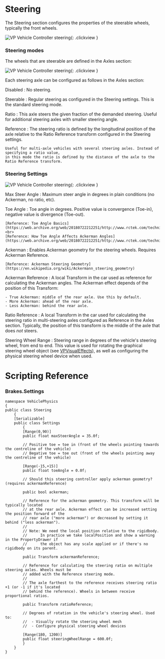 # Steering

The Steering section configures the properties of the steerable wheels, typically the front wheels.

![VP Vehicle Controller steering](/img/blocks/vpp-steering-inspector.png){: .clickview }

### Steering modes

The wheels that are steerable are defined in the Axles section:

![VP Vehicle Controller steering](/img/blocks/vpp-steering-axles-inspector.png){: .clickview }

Each steering axle can be configured as follows in the Axles section:

Disabled
:	No steering.

Steerable
:	Regular steering as configured in the Steering settings. This is the standard steering mode.

Ratio
:	This axle steers the given fraction of the demanded steering. Useful for additional steering
	axles with smaller steering angle.

Reference
:	The steering ratio is defined by the longitudinal position of the axle relative to the Ratio
 	Reference transform configured in the Steering settings.

	Useful for multi-axle vehicles with several steering axles. Instead of specifying a ratio value,
	in this mode the ratio is defined by the distance of the axle to the Ratio Reference transform.

### Steering Settings

![VP Vehicle Controller steering](/img/blocks/vpp-steering-inspector.png){: .clickview }

Max Steer Angle
:	Maximum steer angle in degrees in plain conditions (no Ackerman, no ratio, etc).

Toe Angle
:	Toe angle in degrees. Positive value is convergence (Toe-in), negative value is divergence
	(Toe-out).

	[Reference: Toe Angle Basics](https://web.archive.org/web/20180722212251/http://www.rctek.com/technical/handling/toe_angle_effect_on_ackerman_steering_principle.html)<br>
	[Reference: How Toe Angle Affects Ackerman Angles](https://web.archive.org/web/20180722212251/http://www.rctek.com/technical/handling/toe_angle_effect_on_ackerman_steering_principle.html)

Ackerman
:	Enables Ackerman geometry for the steering wheels. Requires Ackerman Reference.

	[Reference: Ackerman Steering Geometry](https://en.wikipedia.org/wiki/Ackermann_steering_geometry)

Ackerman Reference
:	A local Transform in the car used as reference for calculating the Ackerman angles. The Ackerman
	effect depends of the position of this Transform:

	- True Ackerman: middle of the rear axle. Use this by default.
	- More Ackerman: ahead of the rear axle.
	- Less Ackerman: behind the rear axle.

Ratio Reference
:	A local Transform in the car used for calculating the steering ratio in multi-steering axles
	configured as Reference in the Axles section. Typically, the position of this transform is
	the middle of the axle that does _not_ steers.

Steering Wheel Range
:	Steering range in degrees of the vehicle's steering wheel, from end to end. This value is used
	for rotating the graphical steering wheel object (see [VPVisualEffects](/components/vehicle-addons/#vpvisualeffects)),
	as well as configuring the physical steering wheel device when used.

# Scripting Reference

### Brakes.Settings

```
namespace VehiclePhysics
{
public class Steering
	{
	[Serializable]
	public class Settings
		{
		[Range(0,90)]
		public float maxSteerAngle = 35.0f;

		// Positive toe = toe in (front of the wheels pointing towards the centreline of the vehicle)
		// Begative toe = toe out (front of the wheels pointing away the centreline of the vehicle)

		[Range(-15,+15)]
		public float toeAngle = 0.0f;

		// Should this steering controller apply ackerman geometry? (requires ackermanReference)

		public bool ackerman;

		// Reference for the ackerman geometry. This transform will be typically located
		// at the rear axle. Ackerman effect can be increased setting the position forward of the
		// rear axle ("more ackerman") or decreased by setting it behind ("less ackerman").
		//
		// Note: We need the local position relative to the rigidbody.
		// 		In practice we take localPosition and show a warning in the PropertyDrawer if
		// 		the object has any scale applied or if there's no rigidbody on its parent.

		public Transform ackermanReference;

		// Reference for calculating the steering ratio on multiple steering axles. Wheels must be
		// added with the Reference steering mode.
		//
		// The axle farthest to the reference receives steering ratio +1 (or -1 if it's located
		// behind the reference). Wheels in between receive proportional ratios.

		public Transform ratioReference;

		// Degrees of rotation in the vehicle's steering wheel. Used to:
		//	- Visually rotate the steering wheel mesh
		//	- Configure physical steering wheel devices

		[Range(180, 1200)]
		public float steeringWheelRange = 600.0f;
		}
	}
}
```

